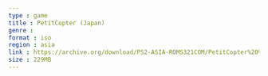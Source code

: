 ```yaml
---
type : game
title : PetitCopter (Japan)
genre : 
format : iso
region : asia
link : https://archive.org/download/PS2-ASIA-ROMS321COM/PetitCopter%20%28Japan%29.7z
size : 229MB
---
```

